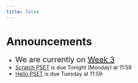 ```yaml
---
title: false
---
```

<meta http-equiv="refresh" content="600"/>

<!-- <img src="https://www.dominicavibes.dm/wp-content/uploads/2016/09/Announcement-Icon.jpg" alt="announcement" height="400">  -->

<!-- ### Remember:
  - *Anything not completed in class becomes homework*
    - *HW Assignments not submitted by class time next day will be late and you will not get points*
  - *PSETs not turned in will be counted off 5 points/percent each day they are late*
  - *Labs will be included in the Quizzes Category and graded as such*
    - *Links to all the labs can be found under the [Curriculum](/ap/curriculum/index.md) page* -->

<!-- # Hello, world!


This is CS50 AP, Harvard University's introduction to the intellectual enterprises of computer science and the art of programming for students in high school, which satisfies the College Board's AP CS Principles curriculum framework.

<iframe src="https://www.youtube.com/embed/tZxLMIk_SaY?playlist=GAB6Gm7pTTA"></iframe> -->


# Announcements  

- <span style="font-size: 20px;">We are currently on [Week 3](\ap\weeks\week3) </span>
- [Scratch PSET](\ap\psets\scratch) is due Tonight (Monday) at 11:59 
- [Hello PSET](\ap\psets\hello) is due Tuesday at 11:59


<!-- <img src="https://image.freepik.com/free-vector/attention-please-concept-important-announcement_118124-879.jpg" alt="announcement" height="400"> -->